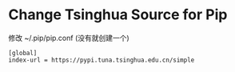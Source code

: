 # Change Tsinghua Source for Pip

修改 ~/.pip/pip.conf (没有就创建一个)   

	[global]
	index-url = https://pypi.tuna.tsinghua.edu.cn/simple


